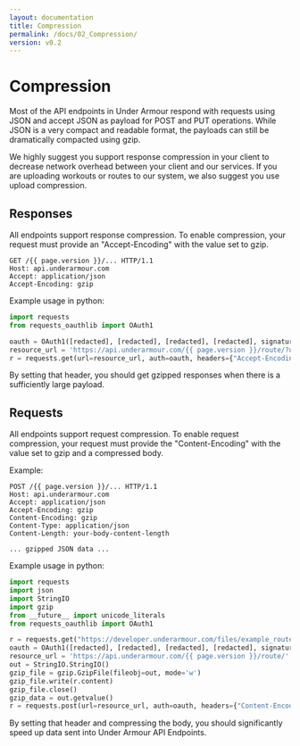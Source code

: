 ```yaml
---
layout: documentation
title: Compression
permalink: /docs/02_Compression/
version: v0.2
---
```


# Compression

Most of the API endpoints in Under Armour respond with requests using
JSON and accept JSON as payload for POST and PUT operations.  While
JSON is a very compact and readable format, the payloads can still be
dramatically compacted using gzip.

We highly suggest you support response compression in your client to
decrease network overhead between your client and our services.  If
you are uploading workouts or routes to our system, we also suggest
you use upload compression.

## Responses

All endpoints support response compression.  To enable compression, your request must provide an "Accept-Encoding" with the value set to gzip.

```
GET /{{ page.version }}/... HTTP/1.1
Host: api.underarmour.com
Accept: application/json
Accept-Encoding: gzip
```

Example usage in python:

```python
import requests
from requests_oauthlib import OAuth1

oauth = OAuth1([redacted], [redacted], [redacted], [redacted], signature_type='AUTH_HEADER')
resource_url = 'https://api.underarmour.com/{{ page.version }}/route/?user=' % user_id
r = requests.get(url=resource_url, auth=oauth, headers={"Accept-Encoding": "gzip", "Accept": "application/json"})
```

By setting that header, you should get gzipped responses when there is a sufficiently large payload.


## Requests
All endpoints support request compression.  To enable request compression, your
request must provide the "Content-Encoding" with the value set to gzip and a
compressed body.

Example:

```
POST /{{ page.version }}/... HTTP/1.1
Host: api.underarmour.com
Accept: application/json
Accept-Encoding: gzip
Content-Encoding: gzip
Content-Type: application/json
Content-Length: your-body-content-length

... gzipped JSON data ...
```

Example usage in python:

```python
import requests
import json
import StringIO
import gzip
from __future__ import unicode_literals
from requests_oauthlib import OAuth1

r = requests.get("https://developer.underarmour.com/files/example_route.json")
oauth = OAuth1([redacted], [redacted], [redacted], [redacted], signature_type='AUTH_HEADER')
resource_url = 'https://api.underarmour.com/{{ page.version }}/route/'
out = StringIO.StringIO()
gzip_file = gzip.GzipFile(fileobj=out, mode='w')
gzip_file.write(r.content)
gzip_file.close()
gzip_data = out.getvalue()
r = requests.post(url=resource_url, auth=oauth, headers={"Content-Encoding": "gzip", "Accept-Encoding": "gzip", "Accept": "application/json", "Content-Type": "application/json"}, data=gzip_data)
```


By setting that header and compressing the body, you should significantly speed up data sent into Under Armour API Endpoints.
